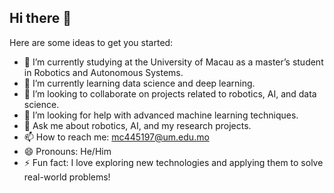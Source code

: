 ## Hi there 👋


Here are some ideas to get you started:

- 🔭 I’m currently studying at the University of Macau as a master’s student in Robotics and Autonomous Systems.
- 🌱 I’m currently learning data science and deep learning.
- 👯 I’m looking to collaborate on projects related to robotics, AI, and data science.
- 🤔 I’m looking for help with advanced machine learning techniques.
- 💬 Ask me about robotics, AI, and my research projects.
- 📫 How to reach me: mc445197@um.edu.mo
- 😄 Pronouns: He/Him
- ⚡ Fun fact: I love exploring new technologies and applying them to solve real-world problems!
